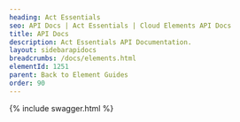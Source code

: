 ```yaml
---
heading: Act Essentials
seo: API Docs | Act Essentials | Cloud Elements API Docs
title: API Docs
description: Act Essentials API Documentation.
layout: sidebarapidocs
breadcrumbs: /docs/elements.html
elementId: 1251
parent: Back to Element Guides
order: 90
---
```


{% include swagger.html %}
